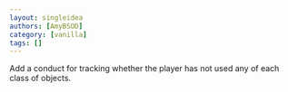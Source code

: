 ```yaml
---
layout: singleidea
authors: [AmyBSOD]
category: [vanilla]
tags: []
---
```

Add a conduct for tracking whether the player has not used any of each class of objects.
